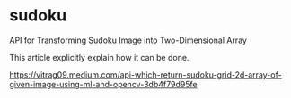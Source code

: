 # sudoku
API for Transforming Sudoku Image into Two-Dimensional Array

This article explicitly explain how it can be done.

https://vitrag09.medium.com/api-which-return-sudoku-grid-2d-array-of-given-image-using-ml-and-opencv-3db4f79d95fe

